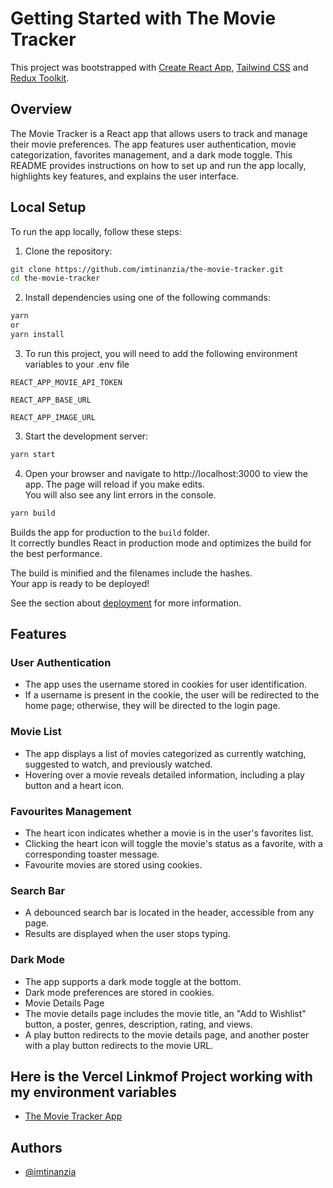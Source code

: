 # Getting Started with The Movie Tracker

This project was bootstrapped with [Create React App](https://github.com/facebook/create-react-app), [Tailwind CSS](https://tailwindcss.com/) and [Redux Toolkit](https://redux-toolkit.js.org/).

## Overview

The Movie Tracker is a React app that allows users to track and manage their movie preferences. The app features user authentication, movie categorization, favorites management, and a dark mode toggle. This README provides instructions on how to set up and run the app locally, highlights key features, and explains the user interface.

## Local Setup

To run the app locally, follow these steps:

1. Clone the repository:

```bash
git clone https://github.com/imtinanzia/the-movie-tracker.git
cd the-movie-tracker
```

2. Install dependencies using one of the following commands:

```bash
yarn
or
yarn install
```

3. To run this project, you will need to add the following environment variables to your .env file

`REACT_APP_MOVIE_API_TOKEN`

`REACT_APP_BASE_URL`

`REACT_APP_IMAGE_URL`

3. Start the development server:

```bash
yarn start
```

4. Open your browser and navigate to http://localhost:3000 to view the app.
   The page will reload if you make edits.\
   You will also see any lint errors in the console.

```bash
yarn build
```

Builds the app for production to the `build` folder.\
It correctly bundles React in production mode and optimizes the build for the best performance.

The build is minified and the filenames include the hashes.\
Your app is ready to be deployed!

See the section about [deployment](https://facebook.github.io/create-react-app/docs/deployment) for more information.

## Features

### User Authentication

- The app uses the username stored in cookies for user identification.
- If a username is present in the cookie, the user will be redirected to the home page; otherwise, they will be directed to the login page.

### Movie List

- The app displays a list of movies categorized as currently watching, suggested to watch, and previously watched.
- Hovering over a movie reveals detailed information, including a play button and a heart icon.

### Favourites Management

- The heart icon indicates whether a movie is in the user's favorites list.
- Clicking the heart icon will toggle the movie's status as a favorite, with a corresponding toaster message.
- Favourite movies are stored using cookies.

### Search Bar

- A debounced search bar is located in the header, accessible from any page.
- Results are displayed when the user stops typing.

### Dark Mode

- The app supports a dark mode toggle at the bottom.
- Dark mode preferences are stored in cookies.
- Movie Details Page
- The movie details page includes the movie title, an "Add to Wishlist" button, a poster, genres, description, rating, and views.
- A play button redirects to the movie details page, and another poster with a play button redirects to the movie URL.

## Here is the Vercel Linkmof Project working with my environment variables

- [The Movie Tracker App](https://the-movie-tracker.vercel.app)

## Authors

- [@imtinanzia](https://github.com/imtinanzia)

